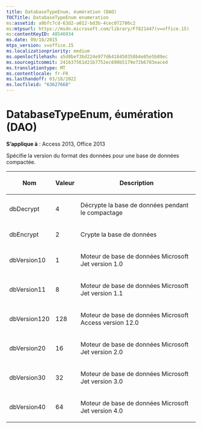 ```yaml
---
title: DatabaseTypeEnum, éumération (DAO)
TOCTitle: DatabaseTypeEnum enumeration
ms:assetid: a9bfc7cd-63d2-a012-bd3b-4cec072706c2
ms:mtpsurl: https://msdn.microsoft.com/library/Ff821447(v=office.15)
ms:contentKeyID: 48546934
ms.date: 09/18/2015
mtps_version: v=office.15
ms.localizationpriority: medium
ms.openlocfilehash: a5d8bef3bd224e977d6418450358b4e85e5b89ec
ms.sourcegitcommit: 241637561d21b7752ec690b5179e72b6703eaced
ms.translationtype: MT
ms.contentlocale: fr-FR
ms.lasthandoff: 03/18/2022
ms.locfileid: "63627668"
---
```

# <a name="databasetypeenum-enumeration-dao"></a>DatabaseTypeEnum, éumération (DAO)


**S’applique à** : Access 2013, Office 2013

Spécifie la version du format des données pour une base de données compactée.

<table>
<colgroup>
<col />
<col />
<col />
</colgroup>
<thead>
<tr class="header">
<th><p>Nom</p></th>
<th><p>Valeur</p></th>
<th><p>Description</p></th>
</tr>
</thead>
<tbody>
<tr class="odd">
<td><p>dbDecrypt</p></td>
<td><p>4</p></td>
<td><p>Décrypte la base de données pendant le compactage</p></td>
</tr>
<tr class="even">
<td><p>dbEncrypt</p></td>
<td><p>2</p></td>
<td><p>Crypte la base de données</p></td>
</tr>
<tr class="odd">
<td><p>dbVersion10</p></td>
<td><p>1</p></td>
<td><p>Moteur de base de données Microsoft Jet version 1.0</p></td>
</tr>
<tr class="even">
<td><p>dbVersion11</p></td>
<td><p>8 </p></td>
<td><p>Moteur de base de données Microsoft Jet version 1.1</p></td>
</tr>
<tr class="odd">
<td><p>dbVersion120</p></td>
<td><p>128</p></td>
<td><p>Moteur de base de données Microsoft Access version 12.0</p></td>
</tr>
<tr class="even">
<td><p>dbVersion20</p></td>
<td><p>16</p></td>
<td><p>Moteur de base de données Microsoft Jet version 2.0</p></td>
</tr>
<tr class="odd">
<td><p>dbVersion30</p></td>
<td><p>32</p></td>
<td><p>Moteur de base de données Microsoft Jet version 3.0</p></td>
</tr>
<tr class="even">
<td><p>dbVersion40</p></td>
<td><p>64</p></td>
<td><p>Moteur de base de données Microsoft Jet version 4.0</p></td>
</tr>
</tbody>
</table>

